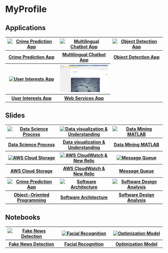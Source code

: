 # MyProfile

<table>
  <tr>
    <h2>Applications</h2>
  </tr>
  <tr>
    <th width="33%">
		<a href="https://github.com/karawash/Crime-Prediction-App" target="_blank">
			<img  alt="Crime Prediction App" src="https://github.com/karawash/Crime-Prediction-App/blob/master/image.gif"> 
			</a>
	</th>
	<th width="33%">
		<a href="https://github.com/karawash/Multilingual-Chatbot-App" target="_blank">
			<img alt="Multilingual Chatbot App" src="https://github.com/karawash/Multilingual-Chatbot-App/blob/master/image.gif">  
			</a>
	</th>
	<th width="33%">
		<a href="https://github.com/karawash/Object-Detection-App" target="_blank">
			<img alt="Object Detection App" src="https://github.com/karawash/Object-Detection-App/blob/master/imagex.gif">   
			</a>
	</th>
   </tr>
  <tr>
  <th><a href="https://github.com/karawash/Crime-Prediction-App" target="_blank">Crime Prediction App</a>
  </th>
  <th><a href="https://github.com/karawash/Multilingual-Chatbot-App" target="_blank">Multilingual Chatbot App</a>
  </th>
  <th><a href="https://github.com/karawash/Object-Detection-App" target="_blank">Object Detection App</a>
  </th>
  </tr>
  
  <tr>
    <th width="33%">
		<a href="https://github.com/karawash/Customer-Interests-Understanding-App" target="_blank">
			<img  alt="User Interests App" src="https://github.com/karawash/Customer-Interests-Understanding-App/blob/master/image.gif"> 
			</a>
	</th>
	<th width="33%">
		<a href="https://github.com/karawash/SmartCells-Web-App" target="_blank">
			<img alt="Multilingual Chatbot App" src="https://github.com/karawash/SmartCells-Web-App/blob/master/images/smartcells.gif">  
			</a>
	</th>
   </tr>
  <tr>
  <th><a href="https://github.com/karawash/Customer-Interests-Understanding-App" target="_blank">User Interests App</a>
  </th>
  <th><a href="https://github.com/karawash/SmartCells-Web-App" target="_blank">Web Services App</a>
  </th>
  </tr>
  </table>
  

  <table>
  <tr>
    <h2>Slides</h2>
  </tr>
  <tr>
  <th width="33%">
		<a href="https://www.slideshare.net/karawash/introduction-todatascience" target="_blank">
			<img  alt="Data Science Process" src="https://github.com/karawash/helpers/blob/main/Data-Science.gif">  
			</a>
	</th>
	<th width="33%">
		<a href="https://www.slideshare.net/karawash/how-to-understand-your-data-250166479" target="_blank">
			<img alt="Data visualization & Understanding" src="https://github.com/karawash/helpers/blob/main/Data-vis.gif">   
			</a>
	</th>
  <th width="33%">
		<a href="https://www.slideshare.net/karawash/data-mining-using-matlab-codes" target="_blank">
			<img  alt="Data Mining MATLAB" src="https://github.com/karawash/helpers/blob/main/data-mining-matlab.gif">  
			</a>
	</th>
  </tr>
  <tr>
  <th><a href="https://www.slideshare.net/karawash/introduction-todatascience" target="_blank">Data Science Process</a>
  </th>
  <th><a href="https://www.slideshare.net/karawash/how-to-understand-your-data-250166479" target="_blank">Data visualization & Understanding</a>
  </th>
  <th><a href="https://www.slideshare.net/karawash/data-mining-using-matlab-codes" target="_blank">Data Mining MATLAB</a>
  </th>
  </tr>
  <tr>
    <th width="33%">
		<a href="https://www.slideshare.net/karawash/how-to-understand-your-data-250166479" target="_blank">
			<img alt="AWS Cloud Storage" src="https://github.com/karawash/helpers/blob/main/aws-cloud-storage.gif"></a>
	  </th>
    <th width="33%">
		<a href="https://www.slideshare.net/karawash/build-a-custom-metrics-on-aws-cloud" target="_blank">
			<img alt="AWS CloudWatch & New Relic" src="https://github.com/karawash/helpers/blob/main/Cloudwatch-and-NewRelic.gif"></a>
	</th>
  <th width="33%">
		<a href="https://www.slideshare.net/karawash/message-queues-63847559" target="_blank">
			<img alt="Message Queue" src="https://github.com/karawash/helpers/blob/main/message-queue.gif"></a>
	</th>
    </tr>
  <tr>
  <th><a href="https://www.slideshare.net/karawash/how-to-understand-your-data-250166479" target="_blank">AWS Cloud Storage</a>
  </th>
  <th><a href="https://www.slideshare.net/karawash/build-a-custom-metrics-on-aws-cloud" target="_blank">AWS CloudWatch & New Relic</a>
  </th>
  <th><a href="https://www.slideshare.net/karawash/message-queues-63847559" target="_blank">Message Queue</a>
  </th>
  </tr>
  <tr>
    <th width="33%">
		<a href="https://www.slideshare.net/karawash/objectoriented-programming-oop-250195075" target="_blank">
			<img alt="Crime Prediction App" src="https://github.com/karawash/helpers/blob/main/OOP.gif"></a>
	</th>
  <th width="33%">
		<a href="https://www.slideshare.net/karawash/from-use-case-to-software-architecture" target="_blank">
			<img alt="Software Architecture" src="https://github.com/karawash/helpers/blob/main/software-architecture.gif"></a>
	</th>
  <th width="33%">
		<a href="https://www.slideshare.net/karawash/software-engineering-31223382" target="_blank">
			<img alt="Software Design Analysis" src="https://github.com/karawash/helpers/blob/main/software-design.gif"></a>
	</th>    
   </tr>
  <tr>
  <th><a href="https://www.slideshare.net/karawash/objectoriented-programming-oop-250195075" target="_blank">Object-Oriented Programming</a>
  </th>
  <th><a href="https://www.slideshare.net/karawash/from-use-case-to-software-architecture" target="_blank">Software Architecture</a>
  </th>
  <th><a href="https://www.slideshare.net/karawash/software-engineering-31223382" target="_blank">Software Design Analysis</a>
  </th>
  </tr>
  </table>

  <table>
  <tr>
    <h2>Notebooks</h2>
  </tr>
  <tr>
    <th width="33%">
		<a href="https://www.kaggle.com/karawash/classifying-news-fake-and-real-near-100-acc" target="_blank">
			<img  alt="Fake News Detection" src="https://github.com/karawash/helpers/blob/main/fakenews.gif"> 
			</a>
	</th>
	<th width="33%">
		<a href="https://www.kaggle.com/karawash/facial-expression-recognition-81-percent" target="_blank">
			<img alt="Facial Recognition" src="https://github.com/karawash/helpers/blob/main/facialrecognition.gif">  
			</a>
	</th>
	<th width="33%">
		<a href="https://github.com/karawash/Optimization-Model" target="_blank">
			<img alt="Optimization Model" src="https://github.com/karawash/helpers/blob/main/optimizationmodel.gif">   
			</a>
	</th>
   </tr>
  <tr>
  <th><a href="https://www.kaggle.com/karawash/classifying-news-fake-and-real-near-100-acc" target="_blank">Fake News Detection</a>
  </th>
  <th><a href="https://www.kaggle.com/karawash/facial-expression-recognition-81-percent" target="_blank">Facial Recognition</a>
  </th>
  <th><a href="https://github.com/karawash/Optimization-Model" target="_blank">Optimization Model</a>
  </th>
  </tr>
  </table>
  
